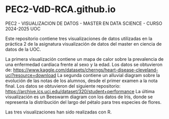 # PEC2-VdD-RCA.github.io
PEC2 - VISUALIZACION DE DATOS - MASTER EN DATA SCIENCE - CURSO 2024-2025 UOC

Este repositorio contiene tres visualizaciones de datos utilizadas en la práctica 2 de la asignatura visualización de datos del master en ciencia de datos de la UOC.

La primera visualización contiene un mapa de calor sobre la prevalencia de una enfermedad cardíaca frente al sexo y la edad. Los datos se obtuvieron de: https://www.kaggle.com/datasets/cherngs/heart-disease-cleveland-uci?resource=download
La segunda contiene un alluvial diagram sobre la evolución de las notas de los alumnos, desde el primer examen a la nota final. Los datos se obtuvieron del siguiente repositorio: https://archive.ics.uci.edu/dataset/320/student+performance
La última visualización es un Beeswarm diagram con los datos de Iris, donde se representa la distribución del largo del pétalo para tres especies de flores.

Las tres visualizaciones han sido realizadas con R.
